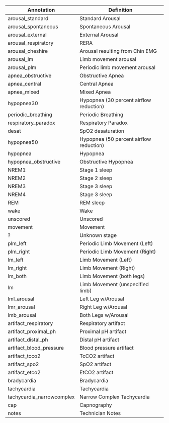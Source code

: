| Annotation                 | Definition                              |
| -------------------------- | --------------------------------------- |
| arousal\_standard          | Standard Arousal                        |
| arousal\_spontaneous       | Spontaneous Arousal                     |
| arousal\_external          | External Arousal                        |
| arousal\_respiratory       | RERA                                    |
| arousal\_cheshire          | Arousal resulting from Chin EMG         |
| arousal\_lm                | Limb movement arousal                   |
| arousal\_plm               | Periodic limb movement arousal          |
| apnea\_obstructive         | Obstructive Apnea                       |
| apnea\_central             | Central Apnea                           |
| apnea\_mixed               | Mixed Apnea                             |
| hypopnea30                 | Hypopnea (30 percent airflow reduction) |
| periodic\_breathing        | Periodic Breathing                      |
| respiratory\_paradox       | Respiratory Paradox                     |
| desat                      | SpO2 desaturation                       |
| hypopnea50                 | Hypopnea (50 percent airflow reduction) |
| hypopnea                   | Hypopnea                                |
| hypopnea\_obstructive      | Obstructive Hypopnea                    |
| NREM1                      | Stage 1 sleep                           |
| NREM2                      | Stage 2 sleep                           |
| NREM3                      | Stage 3 sleep                           |
| NREM4                      | Stage 3 sleep                           |
| REM                        | REM sleep                               |
| wake                       | Wake                                    |
| unscored                   | Unscored                                |
| movement                   | Movement                                |
| ?                          | Unknown stage                           |
| plm\_left                  | Periodic Limb Movement (Left)           |
| plm\_right                 | Periodic Limb Movement (Right)          |
| lm\_left                   | Limb Movement (Left)                    |
| lm\_right                  | Limb Movement (Right)                   |
| lm\_both                   | Limb Movement (both legs)               |
| lm                         | Limb Movement (unspecified limb)        |
| lml\_arousal               | Left Leg w/Arousal                      |
| lmr\_arousal               | Right Leg w/Arousal                     |
| lmb\_arousal               | Both Legs w/Arousal                     |
| artifact\_respiratory      | Respiratory artifact                    |
| artifact\_proximal\_ph     | Proximal pH artifact                    |
| artifact\_distal\_ph       | Distal pH artifact                      |
| artifact\_blood\_pressure  | Blood pressure artifact                 |
| artifact\_tcco2            | TcCO2 artifact                          |
| artifact\_spo2             | SpO2 artifact                           |
| artifact\_etco2            | EtCO2 artifact                          |
| bradycardia                | Bradycardia                             |
| tachycardia                | Tachycardia                             |
| tachycardia\_narrowcomplex | Narrow Complex Tachycardia              |
| cap                        | Capnography                             |
| notes                      | Technician Notes                        |
